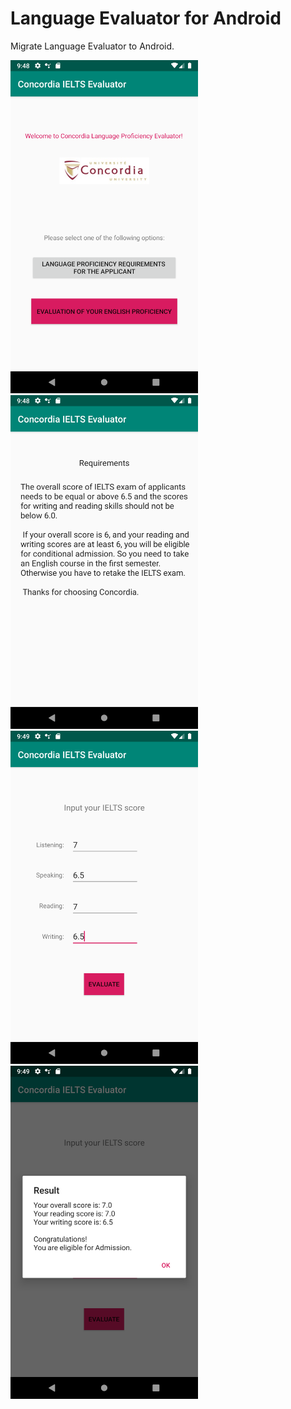 Language Evaluator for Android
=

Migrate Language Evaluator to Android.

<img src="https://github.com/liumei2013/LanguageEvaluatorAndroid/blob/master/imgs/main.png" width="300" />

<img src="https://github.com/liumei2013/LanguageEvaluatorAndroid/blob/master/imgs/requirements.png" width="300" />

<img src="https://github.com/liumei2013/LanguageEvaluatorAndroid/blob/master/imgs/evaluator.png" width="300" />

<img src="https://github.com/liumei2013/LanguageEvaluatorAndroid/blob/master/imgs/result.png" width="300" />
